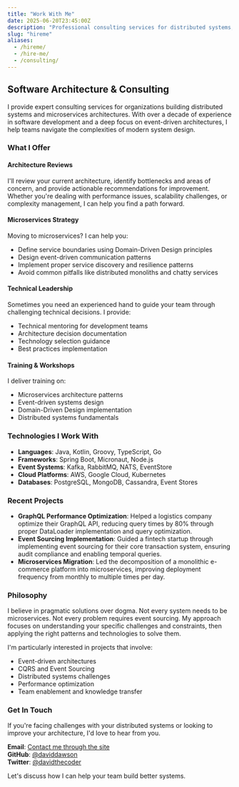 ```yaml
---
title: "Work With Me"
date: 2025-06-20T23:45:00Z
description: "Professional consulting services for distributed systems, microservices, and software architecture"
slug: "hireme"
aliases:
  - /hireme/
  - /hire-me/
  - /consulting/
---
```


## Software Architecture & Consulting

I provide expert consulting services for organizations building distributed systems and microservices architectures. With over a decade of experience in software development and a deep focus on event-driven architectures, I help teams navigate the complexities of modern system design.

### What I Offer

#### Architecture Reviews
I'll review your current architecture, identify bottlenecks and areas of concern, and provide actionable recommendations for improvement. Whether you're dealing with performance issues, scalability challenges, or complexity management, I can help you find a path forward.

#### Microservices Strategy
Moving to microservices? I can help you:
- Define service boundaries using Domain-Driven Design principles
- Design event-driven communication patterns
- Implement proper service discovery and resilience patterns
- Avoid common pitfalls like distributed monoliths and chatty services

#### Technical Leadership
Sometimes you need an experienced hand to guide your team through challenging technical decisions. I provide:
- Technical mentoring for development teams
- Architecture decision documentation
- Technology selection guidance
- Best practices implementation

#### Training & Workshops
I deliver training on:
- Microservices architecture patterns
- Event-driven systems design
- Domain-Driven Design implementation
- Distributed systems fundamentals

### Technologies I Work With

- **Languages**: Java, Kotlin, Groovy, TypeScript, Go
- **Frameworks**: Spring Boot, Micronaut, Node.js
- **Event Systems**: Kafka, RabbitMQ, NATS, EventStore
- **Cloud Platforms**: AWS, Google Cloud, Kubernetes
- **Databases**: PostgreSQL, MongoDB, Cassandra, Event Stores

### Recent Projects

- **GraphQL Performance Optimization**: Helped a logistics company optimize their GraphQL API, reducing query times by 80% through proper DataLoader implementation and query optimization.
- **Event Sourcing Implementation**: Guided a fintech startup through implementing event sourcing for their core transaction system, ensuring audit compliance and enabling temporal queries.
- **Microservices Migration**: Led the decomposition of a monolithic e-commerce platform into microservices, improving deployment frequency from monthly to multiple times per day.

### Philosophy

I believe in pragmatic solutions over dogma. Not every system needs to be microservices. Not every problem requires event sourcing. My approach focuses on understanding your specific challenges and constraints, then applying the right patterns and technologies to solve them.

I'm particularly interested in projects that involve:
- Event-driven architectures
- CQRS and Event Sourcing
- Distributed systems challenges
- Performance optimization
- Team enablement and knowledge transfer

### Get In Touch

If you're facing challenges with your distributed systems or looking to improve your architecture, I'd love to hear from you. 

**Email**: [Contact me through the site](/contact/)  
**GitHub**: [@daviddawson](https://github.com/daviddawson)  
**Twitter**: [@davidthecoder](https://twitter.com/davidthecoder)

Let's discuss how I can help your team build better systems.